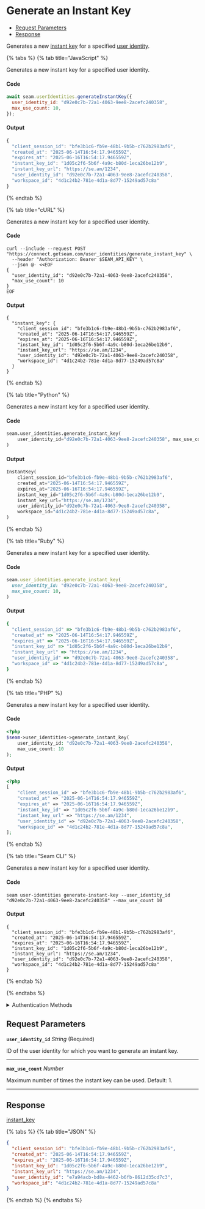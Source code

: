 # Generate an Instant Key

- [Request Parameters](#request-parameters)
- [Response](#response)

Generates a new [instant key](https://docs.seam.co/latest/capability-guides/mobile-access/instant-keys) for a specified [user identity](../../capability-guides/mobile-access/managing-mobile-app-user-accounts-with-user-identities.md#what-is-a-user-identity).


{% tabs %}
{% tab title="JavaScript" %}

Generates a new instant key for a specified user identity.

#### Code

```javascript
await seam.userIdentities.generateInstantKey({
  user_identity_id: "d92e0c7b-72a1-4063-9ee8-2acefc240358",
  max_use_count: 10,
});
```

#### Output

```javascript
{
  "client_session_id": "bfe3b1c6-fb9e-48b1-9b5b-c762b2983af6",
  "created_at": "2025-06-14T16:54:17.946559Z",
  "expires_at": "2025-06-16T16:54:17.946559Z",
  "instant_key_id": "1d05c2f6-5b6f-4a9c-b80d-1eca26be12b9",
  "instant_key_url": "https://se.am/1234",
  "user_identity_id": "d92e0c7b-72a1-4063-9ee8-2acefc240358",
  "workspace_id": "4d1c24b2-781e-4d1a-8d77-15249ad57c8a"
}
```
{% endtab %}

{% tab title="cURL" %}

Generates a new instant key for a specified user identity.

#### Code

```curl
curl --include --request POST "https://connect.getseam.com/user_identities/generate_instant_key" \
  --header "Authorization: Bearer $SEAM_API_KEY" \
  --json @- <<EOF
{
  "user_identity_id": "d92e0c7b-72a1-4063-9ee8-2acefc240358",
  "max_use_count": 10
}
EOF
```

#### Output

```curl
{
  "instant_key": {
    "client_session_id": "bfe3b1c6-fb9e-48b1-9b5b-c762b2983af6",
    "created_at": "2025-06-14T16:54:17.946559Z",
    "expires_at": "2025-06-16T16:54:17.946559Z",
    "instant_key_id": "1d05c2f6-5b6f-4a9c-b80d-1eca26be12b9",
    "instant_key_url": "https://se.am/1234",
    "user_identity_id": "d92e0c7b-72a1-4063-9ee8-2acefc240358",
    "workspace_id": "4d1c24b2-781e-4d1a-8d77-15249ad57c8a"
  }
}
```
{% endtab %}

{% tab title="Python" %}

Generates a new instant key for a specified user identity.

#### Code

```python
seam.user_identities.generate_instant_key(
    user_identity_id="d92e0c7b-72a1-4063-9ee8-2acefc240358", max_use_count=10
)
```

#### Output

```python
InstantKey(
    client_session_id="bfe3b1c6-fb9e-48b1-9b5b-c762b2983af6",
    created_at="2025-06-14T16:54:17.946559Z",
    expires_at="2025-06-16T16:54:17.946559Z",
    instant_key_id="1d05c2f6-5b6f-4a9c-b80d-1eca26be12b9",
    instant_key_url="https://se.am/1234",
    user_identity_id="d92e0c7b-72a1-4063-9ee8-2acefc240358",
    workspace_id="4d1c24b2-781e-4d1a-8d77-15249ad57c8a",
)
```
{% endtab %}

{% tab title="Ruby" %}

Generates a new instant key for a specified user identity.

#### Code

```ruby
seam.user_identities.generate_instant_key(
  user_identity_id: "d92e0c7b-72a1-4063-9ee8-2acefc240358",
  max_use_count: 10,
)
```

#### Output

```ruby
{
  "client_session_id" => "bfe3b1c6-fb9e-48b1-9b5b-c762b2983af6",
  "created_at" => "2025-06-14T16:54:17.946559Z",
  "expires_at" => "2025-06-16T16:54:17.946559Z",
  "instant_key_id" => "1d05c2f6-5b6f-4a9c-b80d-1eca26be12b9",
  "instant_key_url" => "https://se.am/1234",
  "user_identity_id" => "d92e0c7b-72a1-4063-9ee8-2acefc240358",
  "workspace_id" => "4d1c24b2-781e-4d1a-8d77-15249ad57c8a",
}
```
{% endtab %}

{% tab title="PHP" %}

Generates a new instant key for a specified user identity.

#### Code

```php
<?php
$seam->user_identities->generate_instant_key(
    user_identity_id: "d92e0c7b-72a1-4063-9ee8-2acefc240358",
    max_use_count: 10
);
```

#### Output

```php
<?php
[
    "client_session_id" => "bfe3b1c6-fb9e-48b1-9b5b-c762b2983af6",
    "created_at" => "2025-06-14T16:54:17.946559Z",
    "expires_at" => "2025-06-16T16:54:17.946559Z",
    "instant_key_id" => "1d05c2f6-5b6f-4a9c-b80d-1eca26be12b9",
    "instant_key_url" => "https://se.am/1234",
    "user_identity_id" => "d92e0c7b-72a1-4063-9ee8-2acefc240358",
    "workspace_id" => "4d1c24b2-781e-4d1a-8d77-15249ad57c8a",
];
```
{% endtab %}

{% tab title="Seam CLI" %}

Generates a new instant key for a specified user identity.

#### Code

```seam_cli
seam user-identities generate-instant-key --user_identity_id "d92e0c7b-72a1-4063-9ee8-2acefc240358" --max_use_count 10
```

#### Output

```seam_cli
{
  "client_session_id": "bfe3b1c6-fb9e-48b1-9b5b-c762b2983af6",
  "created_at": "2025-06-14T16:54:17.946559Z",
  "expires_at": "2025-06-16T16:54:17.946559Z",
  "instant_key_id": "1d05c2f6-5b6f-4a9c-b80d-1eca26be12b9",
  "instant_key_url": "https://se.am/1234",
  "user_identity_id": "d92e0c7b-72a1-4063-9ee8-2acefc240358",
  "workspace_id": "4d1c24b2-781e-4d1a-8d77-15249ad57c8a"
}
```
{% endtab %}

{% endtabs %}


<details>

<summary>Authentication Methods</summary>

- API key
- Personal access token
  <br>Must also include the `seam-workspace` header in the request.

To learn more, see [Authentication](https://docs.seam.co/latest/api/authentication).
</details>

## Request Parameters

**`user_identity_id`** *String* (Required)

ID of the user identity for which you want to generate an instant key.

---

**`max_use_count`** *Number*

Maximum number of times the instant key can be used. Default: 1.

---


## Response

[instant\_key](..)


{% tabs %}
{% tab title="JSON" %}



```json
{
  "client_session_id": "bfe3b1c6-fb9e-48b1-9b5b-c762b2983af6",
  "created_at": "2025-06-14T16:54:17.946559Z",
  "expires_at": "2025-06-16T16:54:17.946559Z",
  "instant_key_id": "1d05c2f6-5b6f-4a9c-b80d-1eca26be12b9",
  "instant_key_url": "https://se.am/1234",
  "user_identity_id": "e7a94acb-bd8a-4462-b6fb-8612d35cd7c3",
  "workspace_id": "4d1c24b2-781e-4d1a-8d77-15249ad57c8a"
}
```
{% endtab %}
{% endtabs %}
